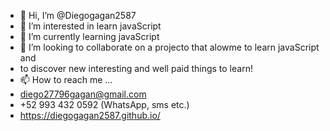 - 👋 Hi, I’m @Diegogagan2587
- 👀 I’m interested in learn javaScript
- 🌱 I’m currently learning javaScript
- 💞️ I’m looking to collaborate on a projecto that alowme to learn javaScript and 
- to discover new interesting and well paid things to learn!
- 📫 How to reach me ...
- diego27796gagan@gmail.com
- +52 993 432 0592 (WhatsApp, sms etc.)
- https://diegogagan2587.github.io/

<!---
Diegogagan2587/Diegogagan2587 is a ✨ special ✨ repository because its `README.md` (this file) appears on your GitHub profile.
You can click the Preview link to take a look at your changes.
--->
